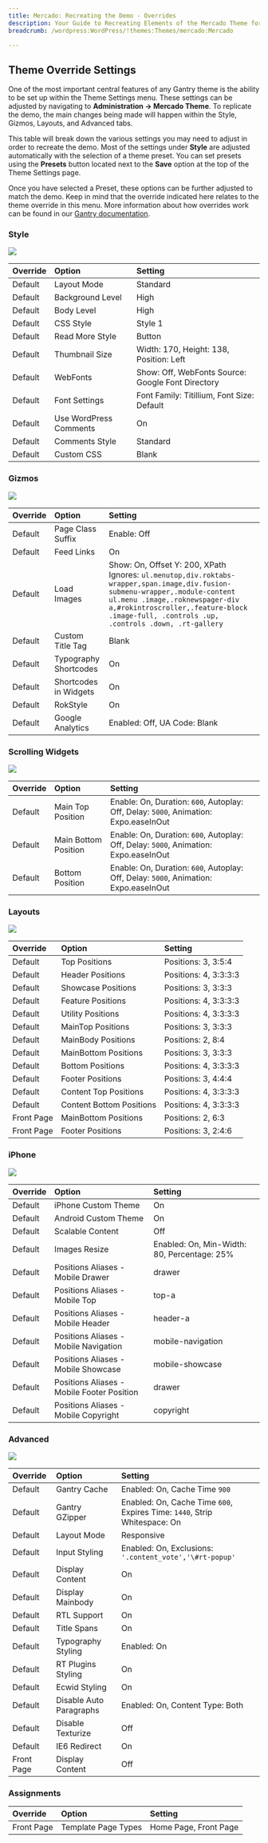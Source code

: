```yaml
---
title: Mercado: Recreating the Demo - Overrides
description: Your Guide to Recreating Elements of the Mercado Theme for WordPress
breadcrumb: /wordpress:WordPress/!themes:Themes/mercado:Mercado

---
```


Theme Override Settings
-----
One of the most important central features of any Gantry theme is the ability to be set up within the Theme Settings menu. These settings can be adjusted by navigating to **Administration -> Mercado Theme**. To replicate the demo, the main changes being made will happen within the Style, Gizmos, Layouts, and Advanced tabs.

This table will break down the various settings you may need to adjust in order to recreate the demo. Most of the settings under **Style** are adjusted automatically with the selection of a theme preset. You can set presets using the **Presets** button located next to the **Save** option at the top of the Theme Settings page.

Once you have selected a Preset, these options can be further adjusted to match the demo. Keep in mind that the override indicated here relates to the theme override in this menu. More information about how overrides work can be found in our [Gantry documentation][override].

### Style

![][style]

| Override | Option                 | Setting                                           |  
| :------- | :--------------------- | :------------------------------------------------ |  
| Default  | Layout Mode            | Standard                                          |  
| Default  | Background Level       | High                                              |  
| Default  | Body Level             | High                                              |  
| Default  | CSS Style              | Style 1                                           |  
| Default  | Read More Style        | Button                                            |  
| Default  | Thumbnail Size         | Width: 170, Height: 138, Position: Left           |  
| Default  | WebFonts               | Show: Off, WebFonts Source: Google Font Directory |  
| Default  | Font Settings          | Font Family: Titillium, Font Size: Default        |  
| Default  | Use WordPress Comments | On                                                |  
| Default  | Comments Style         | Standard                                          |  
| Default  | Custom CSS             | Blank                                             |

### Gizmos

![][gizmos]

| Override | Option                | Setting                                                                                                                                                                                                                                                     |  
| :------- | :-------------------- | :---------------------------------------------------------------------------------------------------------------------------------------------------------------------------------------------------------------------------------------------------------- |  
| Default  | Page Class Suffix     | Enable: Off                                                                                                                                                                                                                                                 |  
| Default  | Feed Links            | On                                                                                                                                                                                                                                                          |  
| Default  | Load Images           | Show: On, Offset Y: 200, XPath Ignores: `ul.menutop,div.roktabs-wrapper,span.image,div.fusion-submenu-wrapper,.module-content ul.menu .image,.roknewspager-div a,#rokintroscroller,.feature-block .image-full, .controls .up, .controls .down, .rt-gallery` |  
| Default  | Custom Title Tag      | Blank                                                                                                                                                                                                                                                       |  
| Default  | Typography Shortcodes | On                                                                                                                                                                                                                                                          |  
| Default  | Shortcodes in Widgets | On                                                                                                                                                                                                                                                          |  
| Default  | RokStyle              | On                                                                                                                                                                                                                                                          |  
| Default  | Google Analytics      | Enabled: Off, UA Code: Blank                                                                                                                                                                                                                                |  

### Scrolling Widgets

![][setscrolling]

| Override | Option               | Setting                                                                              |  
| :------- | :------------------- | :----------------------------------------------------------------------------------- |  
| Default  | Main Top Position    | Enable: On, Duration: `600`, Autoplay: Off, Delay: `5000`, Animation: Expo.easeInOut |  
| Default  | Main Bottom Position | Enable: On, Duration: `600`, Autoplay: Off, Delay: `5000`, Animation: Expo.easeInOut |  
| Default  | Bottom Position      | Enable: On, Duration: `600`, Autoplay: Off, Delay: `5000`, Animation: Expo.easeInOut |  

### Layouts

![][layouts]

| Override   | Option                   | Setting               |  
| :--------- | :----------------------- | :-------------------- |  
| Default    | Top Positions            | Positions: 3, 3:5:4   |  
| Default    | Header Positions         | Positions: 4, 3:3:3:3 |  
| Default    | Showcase Positions       | Positions: 3, 3:3:3   |  
| Default    | Feature Positions        | Positions: 4, 3:3:3:3 |  
| Default    | Utility Positions        | Positions: 4, 3:3:3:3 |  
| Default    | MainTop Positions        | Positions: 3, 3:3:3   |  
| Default    | MainBody Positions       | Positions: 2, 8:4     |  
| Default    | MainBottom Positions     | Positions: 3, 3:3:3   |  
| Default    | Bottom Positions         | Positions: 4, 3:3:3:3 |  
| Default    | Footer Positions         | Positions: 3, 4:4:4   |  
| Default    | Content Top Positions    | Positions: 4, 3:3:3:3 |  
| Default    | Content Bottom Positions | Positions: 4, 3:3:3:3 |  
| Front Page | MainBottom Positions     | Positions: 2, 6:3     |  
| Front Page | Footer Positions         | Positions: 3, 2:4:6   |  


### iPhone

![][mobile]

| Override | Option                                     | Setting                                     |  
| :------- | :----------------------------------------- | :------------------------------------------ |  
| Default  | iPhone Custom Theme                        | On                                          |  
| Default  | Android Custom Theme                       | On                                          |  
| Default  | Scalable Content                           | Off                                         |  
| Default  | Images Resize                              | Enabled: On, Min-Width: 80, Percentage: 25% |  
| Default  | Positions Aliases - Mobile Drawer          | drawer                                      |  
| Default  | Positions Aliases - Mobile Top             | top-a                                       |  
| Default  | Positions Aliases - Mobile Header          | header-a                                    |  
| Default  | Positions Aliases - Mobile Navigation      | mobile-navigation                           |  
| Default  | Positions Aliases - Mobile Showcase        | mobile-showcase                             |  
| Default  | Positions Aliases - Mobile Footer Position | drawer                                      |  
| Default  | Positions Aliases - Mobile Copyright       | copyright                                   |

### Advanced

![][advanced]

| Override   | Option                  | Setting                                                                   |  
| :--------- | :---------------------- | :------------------------------------------------------------------------ |  
| Default    | Gantry Cache            | Enabled: On, Cache Time `900`                                             |  
| Default    | Gantry GZipper          | Enabled: On, Cache Time `600`, Expires Time: `1440`, Strip Whitespace: On |  
| Default    | Layout Mode             | Responsive                                                                |  
| Default    | Input Styling           | Enabled: On, Exclusions: `'.content_vote','\#rt-popup'`                   |  
| Default    | Display Content         | On                                                                        |  
| Default    | Display Mainbody        | On                                                                        |  
| Default    | RTL Support             | On                                                                        |  
| Default    | Title Spans             | On                                                                        |  
| Default    | Typography Styling      | Enabled: On                                                               |  
| Default    | RT Plugins Styling      | On                                                                        |  
| Default    | Ecwid Styling           | On                                                                        |  
| Default    | Disable Auto Paragraphs | Enabled: On, Content Type: Both                                           |  
| Default    | Disable Texturize       | Off                                                                       |  
| Default    | IE6 Redirect            | On                                                                        |  
| Front Page | Display Content         | Off                                                                       |  


### Assignments

| Override    | Option              | Setting               |
| :---------- | :----------         | :----------           |
| Front Page  | Template Page Types | Home Page, Front Page |

[override]: http://gantry-framework.org/documentation/wordpress/configure/
[advanced]: assets/setadvanced.jpeg
[setscrolling]: assets/setscrolling.jpeg
[layouts]: assets/setlayouts.jpeg
[gizmos]: assets/setgizmos.jpeg
[style]: assets/setstyle.jpeg
[mobile]: assets/setmobile.jpeg
